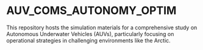 # AUV_COMS_AUTONOMY_OPTIM
This repository hosts the simulation materials for a comprehensive study on Autonomous Underwater Vehicles (AUVs), particularly focusing on operational strategies in challenging environments like the Arctic.
